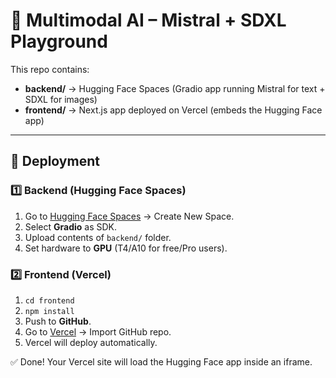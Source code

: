 # 🧠 Multimodal AI – Mistral + SDXL Playground

This repo contains:
- **backend/** → Hugging Face Spaces (Gradio app running Mistral for text + SDXL for images)
- **frontend/** → Next.js app deployed on Vercel (embeds the Hugging Face app)

---

## 🚀 Deployment

### 1️⃣ Backend (Hugging Face Spaces)
1. Go to [Hugging Face Spaces](https://huggingface.co/spaces) → Create New Space.
2. Select **Gradio** as SDK.
3. Upload contents of `backend/` folder.
4. Set hardware to **GPU** (T4/A10 for free/Pro users).

### 2️⃣ Frontend (Vercel)
1. `cd frontend`
2. `npm install`
3. Push to **GitHub**.
4. Go to [Vercel](https://vercel.com) → Import GitHub repo.
5. Vercel will deploy automatically.

✅ Done! Your Vercel site will load the Hugging Face app inside an iframe.
